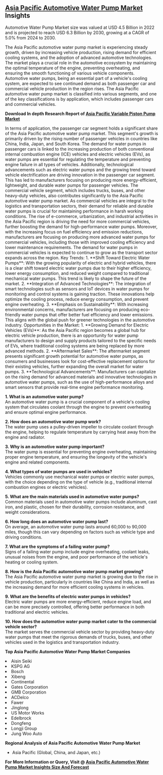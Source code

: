 <h2><a href="https://www.verifiedmarketreports.com/download-sample/?rid=41400&amp;utm_source=Github-Feb&amp;utm_medium=225" target="_blank">Asia Pacific Automotive Water Pump Market</a> Insights</h2><p>Automotive Water Pump Market size was valued at USD 4.5 Billion in 2022 and is projected to reach USD 6.3 Billion by 2030, growing at a CAGR of 5.0% from 2024 to 2030.</p><p><p>The Asia Pacific automotive water pump market is experiencing steady growth, driven by increasing vehicle production, rising demand for efficient cooling systems, and the adoption of advanced automotive technologies. The market plays a crucial role in the automotive ecosystem by maintaining the optimal temperature of the engine, preventing overheating, and ensuring the smooth functioning of various vehicle components. Automotive water pumps, being an essential part of a vehicle's cooling system, are expected to see continued demand as both passenger car and commercial vehicle production in the region rises. The Asia Pacific automotive water pump market is classified into various segments, and one of the key classifications is by application, which includes passenger cars and commercial vehicles. <p><strong>Download In depth Research Report of <a href="https://www.verifiedmarketreports.com/download-sample/?rid=236118&amp;utm_source=Pulse-Dec&amp;utm_medium=225" target="_blank">Asia Pacific Variable Piston Pump Market</a></strong></p> In terms of application, the passenger car segment holds a significant share of the Asia Pacific automotive water pump market. This segment's growth is primarily driven by the rising number of passenger vehicles in countries like China, India, Japan, and South Korea. The demand for water pumps in passenger cars is linked to the increasing production of both conventional internal combustion engine (ICE) vehicles and electric vehicles (EVs), as water pumps are essential for regulating the temperature and preventing engine failure in all types of vehicles. Additionally, technological advancements such as electric water pumps and the growing trend toward vehicle electrification are driving innovation in the passenger car segment. This has led to manufacturers focusing on producing more energy-efficient, lightweight, and durable water pumps for passenger vehicles. The commercial vehicle segment, which includes trucks, buses, and other heavy-duty vehicles, also contributes significantly to the Asia Pacific automotive water pump market. As commercial vehicles are integral to the logistics and transportation sectors, their demand for reliable and durable water pumps is crucial for maintaining performance in harsh working conditions. The rise of e-commerce, urbanization, and industrial activities in the Asia Pacific region is driving the need for more commercial vehicles, further boosting the demand for high-performance water pumps. Moreover, with the increasing focus on fuel efficiency and emission reductions, manufacturers are focusing on producing more advanced water pumps for commercial vehicles, including those with improved cooling efficiency and lower maintenance requirements. The demand for water pumps in commercial vehicles is expected to continue to grow as the transport sector expands across the region. Key Trends: 1. **Shift Toward Electric Water Pumps**: With the growing popularity of electric and hybrid vehicles, there is a clear shift toward electric water pumps due to their higher efficiency, lower energy consumption, and reduced weight compared to traditional mechanical water pumps. This trend is likely to shape the future of the market. 2. **Integration of Advanced Technologies**: The integration of smart technologies such as sensors and IoT devices in water pumps for monitoring and control systems is gaining traction. These innovations help optimize the cooling process, reduce energy consumption, and prevent engine overheating. 3. **Emphasis on Sustainability**: With increasing environmental concerns, manufacturers are focusing on producing eco-friendly water pumps that offer better fuel efficiency and lower emissions. This aligns with the global push for greener technologies in the automotive industry. Opportunities in the Market: 1. **Growing Demand for Electric Vehicles (EVs)**: As the Asia Pacific region becomes a global hub for electric vehicle production, there is an opportunity for water pump manufacturers to design and supply products tailored to the specific needs of EVs, where traditional cooling systems are being replaced by more advanced methods. 2. **Aftermarket Sales**: The aftermarket segment presents significant growth potential for automotive water pumps, as consumers and businesses look for cost-effective replacement options for their existing vehicles, further expanding the overall market for water pumps. 3. **Technological Advancements**: Manufacturers can capitalize on the rising demand for advanced materials and innovative technologies in automotive water pumps, such as the use of high-performance alloys and smart sensors that provide real-time engine performance monitoring. <p><b>1. What is an automotive water pump?</b><br>An automotive water pump is a crucial component of a vehicle's cooling system that circulates coolant through the engine to prevent overheating and ensure optimal engine performance.</p> <p><b>2. How does an automotive water pump work?</b><br>The water pump uses a pulley-driven impeller to circulate coolant through the engine, helping to regulate temperature by carrying heat away from the engine and radiator.</p> <p><b>3. Why is an automotive water pump important?</b><br>The water pump is essential for preventing engine overheating, maintaining proper engine temperature, and ensuring the longevity of the vehicle's engine and related components.</p> <p><b>4. What types of water pumps are used in vehicles?</b><br>Vehicles commonly use mechanical water pumps or electric water pumps, with the choice depending on the type of vehicle (e.g., traditional internal combustion engines or electric vehicles).</p> <p><b>5. What are the main materials used in automotive water pumps?</b><br>Common materials used in automotive water pumps include aluminum, cast iron, and plastic, chosen for their durability, corrosion resistance, and weight considerations.</p> <p><b>6. How long does an automotive water pump last?</b><br>On average, an automotive water pump lasts around 60,000 to 90,000 miles, though this can vary depending on factors such as vehicle type and driving conditions.</p> <p><b>7. What are the symptoms of a failing water pump?</b><br>Signs of a failing water pump include engine overheating, coolant leaks, unusual noises from the engine, and poor performance of the vehicle's heating or cooling system.</p> <p><b>8. How is the Asia Pacific automotive water pump market growing?</b><br>The Asia Pacific automotive water pump market is growing due to the rise in vehicle production, particularly in countries like China and India, as well as the increasing demand for more efficient cooling systems in vehicles.</p> <p><b>9. What are the benefits of electric water pumps in vehicles?</b><br>Electric water pumps are more energy-efficient, reduce engine load, and can be more precisely controlled, offering better performance in both traditional and electric vehicles.</p> <p><b>10. How does the automotive water pump market cater to the commercial vehicle sector?</b><br>The market serves the commercial vehicle sector by providing heavy-duty water pumps that meet the rigorous demands of trucks, buses, and other vehicles used in the logistics and transportation industry.</p> </p><p><strong>Top Asia Pacific Automotive Water Pump Market Companies</strong></p><div data-test-id=""><p><li>Aisin Seiki</li><li> KSPG AG</li><li> Bosch</li><li> Xibeng</li><li> Continental</li><li> Gates Corporation</li><li> GMB Corporation</li><li> ACDelco</li><li> Fawer</li><li> Jinglong</li><li> US Motor Works</li><li> Edelbrock</li><li> Dongfeng</li><li> Longji Group</li><li> Jung Woo Auto</li></p><div><strong>Regional Analysis of&nbsp;Asia Pacific Automotive Water Pump Market</strong></div><ul><li dir="ltr"><p dir="ltr">Asia Pacific (Global, China, and Japan, etc.)</p></li></ul><p><strong>For More Information or Query, Visit @&nbsp;</strong><strong><a href="https://www.verifiedmarketreports.com/product/global-automotive-water-pump-market-2019-by-manufacturers-regions-type-and-application-forecast-to-2024/?utm_source=Github-Feb&amp;utm_medium=225" target="_blank">Asia Pacific Automotive Water Pump Market Insights Size And Forecast</a></strong></p></div><h2>&nbsp;</h2><div data-test-id="">&nbsp;</div>
